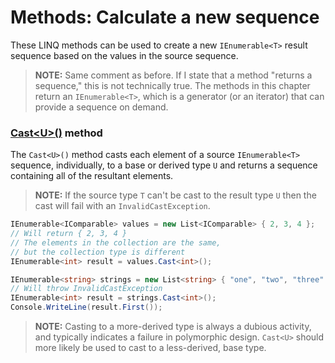 [//]: # (GENERATED FILE -- DO NOT EDIT)
# Methods: Calculate a new sequence

These LINQ methods can be used to create a new `IEnumerable<T>` result sequence based on the values in the source sequence.

> **NOTE:** Same comment as before. If I state that a method "returns a sequence," this is not technically true. The methods in this chapter return an `IEnumerable<T>`, which is a generator (or an iterator) that can provide a sequence on demand.

### [Cast&lt;U&gt;()](https://msdn.microsoft.com/en-us/library/bb341406%28v=vs.110%29.aspx) method
The `Cast<U>()` method casts each element of a source `IEnumerable<T>` sequence, individually, to a base or derived type `U` and returns a sequence containing all of the resultant elements.

> **NOTE:** If the source type `T` can't be cast to the result type `U` then the cast will fail with an `InvalidCastException`.

```csharp
IEnumerable<IComparable> values = new List<IComparable> { 2, 3, 4 };
// Will return { 2, 3, 4 }
// The elements in the collection are the same,
// but the collection type is different
IEnumerable<int> result = values.Cast<int>();
```

```csharp
IEnumerable<string> strings = new List<string> { "one", "two", "three" };
// Will throw InvalidCastException
IEnumerable<int> result = strings.Cast<int>();
Console.WriteLine(result.First());
```

> **NOTE:** Casting to a more-derived type is always a dubious activity, and typically indicates a failure in polymorphic design. `Cast<U>` should more likely be used to cast to a less-derived, base type.
